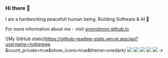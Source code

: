 ### Hi there 👋
I am a hardworking peacefull human being. Building Software & AI 👾

For more information about me - visit [gromdimon.github.io](https://gromdimon.github.io/)

![My GitHub stats](https://github-readme-stats.vercel.app/api?username=holtgrewe
&count_private=true&show_icons=true&theme=onedark)
![](https://github-profile-summary-cards.vercel.app/api/cards/profile-details?username=gromdimon&theme=solarized_dark)
![](https://github-profile-summary-cards.vercel.app/api/cards/repos-per-language?username=gromdimon&theme=solarized_dark)
![](https://github-profile-summary-cards.vercel.app/api/cards/most-commit-language?username=gromdimon&theme=solarized_dark)
![](https://github-profile-summary-cards.vercel.app/api/cards/stats?username=gromdimon&theme=solarized_dark)
![](https://github-profile-summary-cards.vercel.app/api/cards/productive-time?username=gromdimon&theme=solarized_dark) ->
